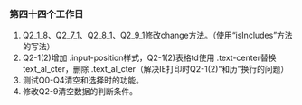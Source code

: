 ### 第四十四个工作日
1. Q2_1_8、Q2_7_1、Q2_8_1、Q2_9_1修改change方法。（使用“isIncludes”方法的写法）
2. Q2-1(2)增加 .input-position样式，Q2-1(2)表格td使用 .text-center替换text_al_cter，删除 .text_al_cter（解决IE打印时Q2-1(2)“和历”换行的问题）
3. 测试Q0-Q4清空和选择时的功能。
4. 修改Q2-9清空数据的判断条件。
<!--八点，还行，周末啦啦啦-->